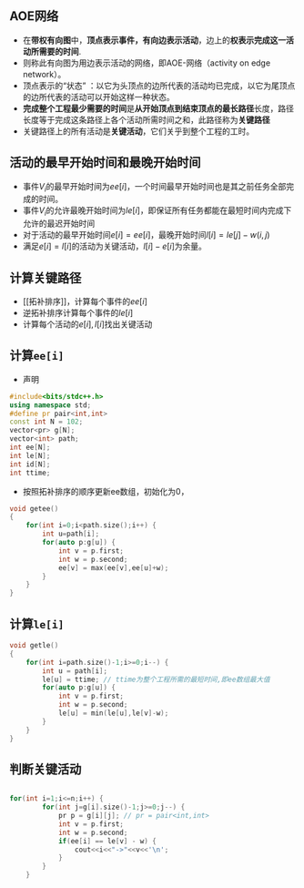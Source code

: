 
## AOE网络

- 在**带权有向图**中，**顶点表示事件，有向边表示活动**，边上的**权表示完成这一活动所需要的时间**.
- 则称此有向图为用边表示活动的网络，即AOE-网络（activity on edge network）。
- 顶点表示的“状态” ：以它为头顶点的边所代表的活动均已完成，以它为尾顶点的边所代表的活动可以开始这样一种状态。
- **完成整个工程最少需要的时间**是**从开始顶点到结束顶点的最长路径**长度，路径长度等于完成这条路径上各个活动所需时间之和，此路径称为**关键路径**
- 关键路径上的所有活动是**关键活动**，它们关乎到整个工程的工时。

## 活动的最早开始时间和最晚开始时间

- 事件$V_i$的最早开始时间为$ee[i]$，一个时间最早开始时间也是其之前任务全部完成的时间。
- 事件$V_i$的允许最晚开始时间为$le[i]$，即保证所有任务都能在最短时间内完成下允许的最迟开始时间
- 对于活动的最早开始时间$e[i]=ee[i]$，最晚开始时间$l[i]=le[j]-w(i,j)$
- 满足$e[i]=l[i]$的活动为关键活动，$l[i]-e[i]$为余量。

## 计算关键路径

- [[拓补排序]]，计算每个事件的$ee[i]$
- 逆拓补排序计算每个事件的$le[i]$
- 计算每个活动的$e[i],l[i]$找出关键活动

## 计算`ee[i]`

- 声明
```cpp
#include<bits/stdc++.h>
using namespace std;
#define pr pair<int,int>
const int N = 102;
vector<pr> g[N];
vector<int> path;
int ee[N];
int le[N];
int id[N];
int ttime;
```

- 按照拓补排序的顺序更新ee数组，初始化为0，
```cpp
void getee()
{
    for(int i=0;i<path.size();i++) {
        int u=path[i];
        for(auto p:g[u]) {
            int v = p.first;
            int w = p.second;
            ee[v] = max(ee[v],ee[u]+w);
        }
    }
}
```

## 计算`le[i]`

```cpp
void getle()
{
    for(int i=path.size()-1;i>=0;i--) {
        int u = path[i];
        le[u] = ttime; // ttime为整个工程所需的最短时间,即ee数组最大值
        for(auto p:g[u]) {
            int v = p.first;
            int w = p.second;
            le[u] = min(le[u],le[v]-w);
        }
    }
}
```

## 判断关键活动

```cpp

for(int i=1;i<=n;i++) {
        for(int j=g[i].size()-1;j>=0;j--) {
            pr p = g[i][j]; // pr = pair<int,int>
            int v = p.first;
            int w = p.second;
            if(ee[i] == le[v] - w) {
                cout<<i<<"->"<<v<<'\n';
            }
        }
    }
```